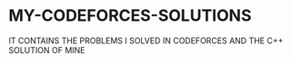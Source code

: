 # MY-CODEFORCES-SOLUTIONS
IT CONTAINS THE PROBLEMS I SOLVED IN CODEFORCES AND THE C++ SOLUTION OF MINE
